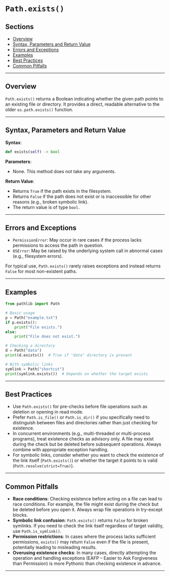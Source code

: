 # `Path.exists()`

## Sections

+ [Overview](#overview)  
+ [Syntax, Parameters and Return Value](#syntax-parameters-and-return-value)  
+ [Errors and Exceptions](#errors-and-exceptions)  
+ [Examples](#examples)  
+ [Best Practices](#best-practices)  
+ [Common Pitfalls](#common-pitfalls)

---

## Overview

`Path.exists()` returns a Boolean indicating whether the given path points to an existing file or directory. It provides a direct, readable alternative to the older `os.path.exists()` function.  

---

## Syntax, Parameters and Return Value

**Syntax**:

```python
def exists(self) -> bool
```

**Parameters**:

* None. This method does not take any arguments.

**Return Value**:

* Returns `True` if the path exists in the filesystem.
* Returns `False` if the path does not exist or is inaccessible for other reasons (e.g., broken symbolic link).
* The return value is of type `bool`.

---

## Errors and Exceptions

* `PermissionError`: May occur in rare cases if the process lacks permissions to access the path in question.
* `OSError`: May be raised by the underlying system call in abnormal cases (e.g., filesystem errors).

For typical use, `Path.exists()` rarely raises exceptions and instead returns `False` for most non-existent paths.

---

## Examples

```python
from pathlib import Path

# Basic usage
p = Path("example.txt")
if p.exists():
    print("File exists.")
else:
    print("File does not exist.")

# Checking a directory
d = Path("data")
print(d.exists())  # True if "data" directory is present

# With symbolic links
symlink = Path("shortcut")
print(symlink.exists())  # Depends on whether the target exists
```

---

## Best Practices

* Use `Path.exists()` for pre-checks before file operations such as deletion or opening in read mode.
* Prefer `Path.is_file()` or `Path.is_dir()` if you specifically need to distinguish between files and directories rather than just checking for existence.
* In concurrent environments (e.g., multi-threaded or multi-process programs), treat existence checks as advisory only. A file may exist during the check but be deleted before subsequent operations. Always combine with appropriate exception handling.
* For symbolic links, consider whether you want to check the existence of the link itself (`Path.exists()`) or whether the target it points to is valid (`Path.resolve(strict=True)`).

---

## Common Pitfalls

* **Race conditions**: Checking existence before acting on a file can lead to race conditions. For example, the file might exist during the check but be deleted before you open it. Always wrap file operations in try-except blocks.
* **Symbolic link confusion**: `Path.exists()` returns `False` for broken symlinks. If you need to check the link itself regardless of target validity, use `Path.is_symlink()`.
* **Permission restrictions**: In cases where the process lacks sufficient permissions, `exists()` may return `False` even if the file is present, potentially leading to misleading results.
* **Overusing existence checks**: In many cases, directly attempting the operation and handling exceptions (EAFP – Easier to Ask Forgiveness than Permission) is more Pythonic than checking existence in advance.

---
